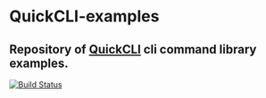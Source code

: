 # QuickCLI-examples
## Repository of [QuickCLI](https://github.com/apercova/QuickCLI) cli command library examples.  

[![Build Status](https://travis-ci.org/apercova/QuickCLI-examples.svg?branch=master)](https://travis-ci.org/apercova/QuickCLI-examples)  
